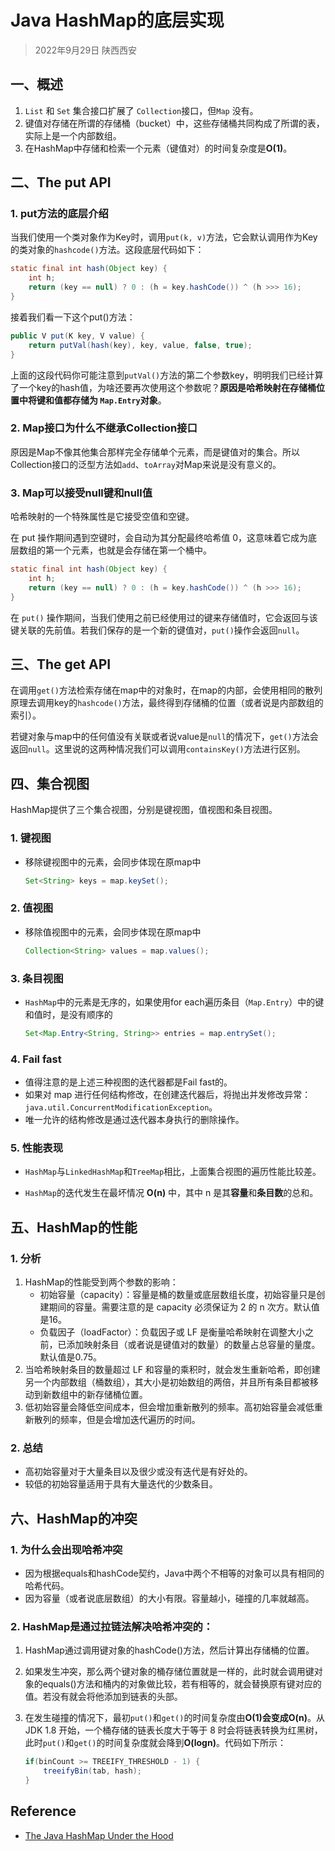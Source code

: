 # Java HashMap的底层实现

> 2022年9月29日 陕西西安

## 一、概述

1. `List` 和 `Set` 集合接口扩展了 `Collection`接口，但`Map` 没有。
2. 键值对存储在所谓的存储桶（bucket）中，这些存储桶共同构成了所谓的表，实际上是一个内部数组。
3. 在HashMap中存储和检索一个元素（键值对）的时间复杂度是**O(1)**。

## 二、The put API

### 1. put方法的底层介绍

当我们使用一个类对象作为Key时，调用`put(k, v)`方法，它会默认调用作为Key的类对象的`hashcode()`方法。这段底层代码如下：

```java
static final int hash(Object key) {
    int h;
    return (key == null) ? 0 : (h = key.hashCode()) ^ (h >>> 16);
}
```

接着我们看一下这个put()方法：

```java
public V put(K key, V value) {
    return putVal(hash(key), key, value, false, true);
}
```

上面的这段代码你可能注意到`putVal()`方法的第二个参数key，明明我们已经计算了一个key的hash值，为啥还要再次使用这个参数呢？**原因是哈希映射在存储桶位置中将键和值都存储为 `Map.Entry`对象**。

### 2. Map接口为什么不继承Collection接口

原因是Map不像其他集合那样完全存储单个元素，而是键值对的集合。所以Collection接口的泛型方法如`add`、`toArray`对Map来说是没有意义的。

### 3. Map可以接受null键和null值

哈希映射的一个特殊属性是它接受空值和空键。

在 put 操作期间遇到空键时，会自动为其分配最终哈希值 0，这意味着它成为底层数组的第一个元素，也就是会存储在第一个桶中。

```java
static final int hash(Object key) {
    int h;
    return (key == null) ? 0 : (h = key.hashCode()) ^ (h >>> 16);
}
```

在 `put()` 操作期间，当我们使用之前已经使用过的键来存储值时，它会返回与该键关联的先前值。若我们保存的是一个新的键值对，`put()`操作会返回`null`。

## 三、The get API

在调用`get()`方法检索存储在map中的对象时，在map的内部，会使用相同的散列原理去调用key的`hashcode()`方法，最终得到存储桶的位置（或者说是内部数组的索引）。

若键对象与map中的任何值没有关联或者说value是`null`的情况下，`get()`方法会返回`null`。这里说的这两种情况我们可以调用`containsKey()`方法进行区别。

## 四、集合视图

HashMap提供了三个集合视图，分别是键视图，值视图和条目视图。

### 1. 键视图

* 移除键视图中的元素，会同步体现在原map中

  ```java
  Set<String> keys = map.keySet();
  ```

### 2. 值视图

* 移除值视图中的元素，会同步体现在原map中

  ```java
  Collection<String> values = map.values();
  ```

### 3. 条目视图

* `HashMap`中的元素是无序的，如果使用for each遍历条目（`Map.Entry`）中的键和值时，是没有顺序的

  ```java
  Set<Map.Entry<String, String>> entries = map.entrySet();
  ```

### 4. Fail fast

* 值得注意的是上述三种视图的迭代器都是Fail fast的。
* 如果对 map 进行任何结构修改，在创建迭代器后，将抛出并发修改异常：`java.util.ConcurrentModificationException`。
* 唯一允许的结构修改是通过迭代器本身执行的删除操作。

### 5. 性能表现

* `HashMap`与`LinkedHashMap`和`TreeMap`相比，上面集合视图的遍历性能比较差。

* `HashMap`的迭代发生在最坏情况 **O(n)** 中，其中 n 是其**容量**和**条目数**的总和。

## 五、HashMap的性能

### 1. 分析

1. HashMap的性能受到两个参数的影响：
   * 初始容量（capacity）：容量是桶的数量或底层数组长度，初始容量只是创建期间的容量。需要注意的是 capacity 必须保证为 2 的 n 次方。默认值是16。
   * 负载因子（loadFactor）：负载因子或 LF 是衡量哈希映射在调整大小之前，已添加映射条目（或者说是键值对的数量）的数量占总容量的量度。默认值是0.75。
2. 当哈希映射条目的数量超过 LF 和容量的乘积时，就会发生重新哈希，即创建另一个内部数组（桶数组），其大小是初始数组的两倍，并且所有条目都被移动到新数组中的新存储桶位置。
3. 低初始容量会降低空间成本，但会增加重新散列的频率。高初始容量会减低重新散列的频率，但是会增加迭代遍历的时间。

### 2. 总结

* 高初始容量对于大量条目以及很少或没有迭代是有好处的。
* 较低的初始容量适用于具有大量迭代的少数条目。

## 六、HashMap的冲突

### 1. 为什么会出现哈希冲突

* 因为根据equals和hashCode契约，Java中两个不相等的对象可以具有相同的哈希代码。
* 因为容量（或者说底层数组）的大小有限。容量越小，碰撞的几率就越高。

### 2. HashMap是通过拉链法解决哈希冲突的：

1. HashMap通过调用键对象的hashCode()方法，然后计算出存储桶的位置。

2. 如果发生冲突，那么两个键对象的桶存储位置就是一样的，此时就会调用键对象的equals()方法和桶内的对象做比较，若有相等的，就会替换原有键对应的值。若没有就会将他添加到链表的头部。

3. 在发生碰撞的情况下，最初`put()`和`get()`的时间复杂度由**O(1)**会变成**O(n)**。从 JDK 1.8 开始，一个桶存储的链表长度大于等于 8 时会将链表转换为红黑树，此时`put()`和`get()`的时间复杂度就会降到**O(logn)**。代码如下所示：

   ```java
   if(binCount >= TREEIFY_THRESHOLD - 1) {
       treeifyBin(tab, hash);
   }
   ```

## Reference

* [The Java HashMap Under the Hood](https://www.baeldung.com/java-hashmap-advanced)